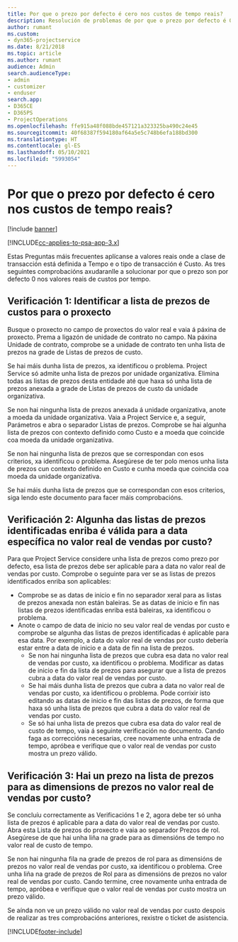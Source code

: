 ```yaml
---
title: Por que o prezo por defecto é cero nos custos de tempo reais?
description: Resolución de problemas de por que o prezo por defecto é 0 nos custos por tempo reais.
author: rumant
ms.custom:
- dyn365-projectservice
ms.date: 8/21/2018
ms.topic: article
ms.author: rumant
audience: Admin
search.audienceType:
- admin
- customizer
- enduser
search.app:
- D365CE
- D365PS
- ProjectOperations
ms.openlocfilehash: ffe915a48f088bde457121a323325ba490c24e45
ms.sourcegitcommit: 40f68387f594180af64a5e5c748b6efa188bd300
ms.translationtype: HT
ms.contentlocale: gl-ES
ms.lasthandoff: 05/10/2021
ms.locfileid: "5993054"
---
```

# <a name="why-is-the-price-defaulting-to-zero-on-time-cost-actuals"></a>Por que o prezo por defecto é cero nos custos de tempo reais?

[!include [banner](../includes/psa-now-project-operations.md)]

[!INCLUDE[cc-applies-to-psa-app-3.x](../includes/cc-applies-to-psa-app-3x.md)]

Estas Preguntas máis frecuentes aplícanse a valores reais onde a clase de transacción está definida a Tempo e o tipo de transacción é Custo. As tres seguintes comprobacións axudaranlle a solucionar por que o prezo son por defecto 0 nos valores reais de custos por tempo.
 
## <a name="check-1-identify-the-cost-price-list-for-the-project"></a>Verificación 1: Identificar a lista de prezos de custos para o proxecto

Busque o proxecto no campo de proxectos do valor real e vaia á páxina de proxecto. Prema a ligazón de unidade de contrato no campo. Na páxina Unidade de contrato, comprobe se a unidade de contrato ten unha lista de prezos na grade de Listas de prezos de custo.

Se hai máis dunha lista de prezos, xa identificou o problema. Project Service só admite unha lista de prezos por unidade organizativa. Elimina todas as listas de prezos desta entidade até que haxa só unha lista de prezos anexada a grade de Listas de prezos de custo da unidade organizativa.

Se non hai ningunha lista de prezos anexada á unidade organizativa, anote a moeda da unidade organizativa. Vaia a Project Service e, a seguir, Parámetros e abra o separador Listas de prezos. Comprobe se hai algunha lista de prezos con contexto definido como Custo e a moeda que coincide coa moeda da unidade organizativa.
 
Se non hai ningunha lista de prezos que se correspondan con esos criterios, xa identificou o problema. Asegúrese de ter polo menos unha lista de prezos cun contexto definido en Custo e cunha moeda que coincida coa moeda da unidade organizativa.

Se hai máis dunha lista de prezos que se correspondan con esos criterios, siga lendo este documento para facer máis comprobacións.

## <a name="check-2-are-any-of-the-price-lists-identified-above-valid-for-the-specific-date-of-the-time-cost-actual"></a>Verificación 2: Algunha das listas de prezos identificadas enriba é válida para a data específica no valor real de vendas por custo?

Para que Project Service considere unha lista de prezos como prezo por defecto, esa lista de prezos debe ser aplicable para a data no valor real de vendas por custo. Comprobe o seguinte para ver se as listas de prezos identificados enriba son aplicables:

- Comprobe se as datas de inicio e fin no separador xeral para as listas de prezos anexada non están baleiras. Se as datas de inicio e fin nas listas de prezos identificadas enriba está baleiras, xa identificou o problema. 
- Anote o campo de data de inicio no seu valor real de vendas por custo e comprobe se algunha das listas de prezos identificadas é aplicable para esa data. Por exemplo, a data do valor real de vendas por custo debería estar entre a data de inicio e a data de fin na lista de prezos. 
    - Se non hai ningunha lista de prezos que cubra esa data no valor real de vendas por custo, xa identificou o problema. Modificar as datas de inicio e fin da lista de prezos para asegurar que a lista de prezos cubra a data do valor real de vendas por custo. 
    - Se hai máis dunha lista de prezos que cubra a data no valor real de vendas por custo, xa identificou o problema. Pode corrixir isto editando as datas de inicio e fin das listas de prezos, de forma que haxa só unha lista de prezos que cubra a data do valor real de vendas por custo. 
    - Se só hai unha lista de prezos que cubra esa data do valor real de custo de tempo, vaia á seguinte verificación no documento.
Cando faga as correccións necesarias, cree novamente unha entrada de tempo, apróbea e verifique que o valor real de vendas por custo mostra un prezo válido.

## <a name="check-3-is-there-a-price-in-the-price-list-for-the-pricing-dimensions-on-the-time-cost-actual"></a>Verificación 3: Hai un prezo na lista de prezos para as dimensions de prezos no valor real de vendas por custo?

Se concluíu correctamente as Verificacións 1 e 2, agora debe ter só unha lista de prezos é aplicable para a data do valor real de vendas por custo. Abra esta Lista de prezos do proxecto e vaia ao separador Prezos de rol. Asegúrese de que hai unha liña na grade para as dimensións de tempo no valor real de custo de tempo.

Se non hai ningunha fila na grade de prezos de rol para as dimensións de prezos no valor real de vendas por custo, xa identificou o problema. Cree unha liña na grade de prezos de Rol para as dimensións de prezos no valor real de vendas por custo. Cando termine, cree novamente unha entrada de tempo, apróbea e verifique que o valor real de vendas por custo mostra un prezo válido.
 
Se aínda non ve un prezo válido no valor real de vendas por custo despois de realizar as tres comprobacións anteriores, rexistre o tícket de asistencia.





[!INCLUDE[footer-include](../includes/footer-banner.md)]